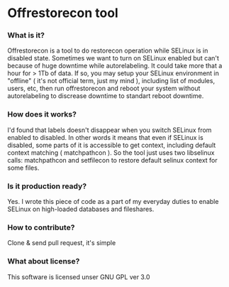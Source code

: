 # Offrestorecon tool
### What is it?
Offrestorecon is a tool to do restorecon operation while SELinux is in disabled state.
Sometimes we want to turn on SELinux enabled but can't because of huge downtime while autorelabeling. It could take more that a hour for > 1Tb of data.
If so, you may setup your SELinux environment in "offline" ( it's not official term, just my mind ), including list of modules, users, etc, then run offrestorecon and reboot your system without autorelabeling to discrease downtime to standart reboot downtime.
### How does it works?
I'd found that labels doesn't disappear when you switch SELinux from enabled to disabled. In other words it means that even if SELinux is disabled, some parts of it is accessible to get context, including default context matching ( matchpathcon ). So the tool just uses two libselinux calls: matchpathcon and setfilecon to restore default selinux context for some files.
### Is it production ready?
Yes. I wrote this piece of code as a part of my everyday duties to enable SELinux on high-loaded databases and fileshares.
### How to contribute?
Clone & send pull request, it's simple
### What about license?
This software is licensed unser GNU GPL ver 3.0
